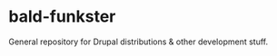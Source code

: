 bald-funkster
=============

General repository for Drupal distributions
& other development stuff.
